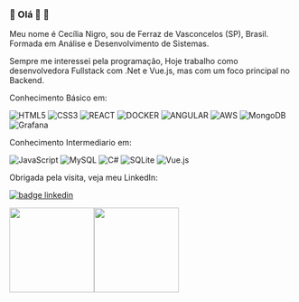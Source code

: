 ### 👋 Olá 👋 🔭

Meu nome é Cecília Nigro, sou de Ferraz de Vasconcelos (SP), Brasil. Formada em Análise e Desenvolvimento de Sistemas.

Sempre me interessei pela programação, Hoje trabalho como desenvolvedora Fullstack com .Net e Vue.js, mas com um foco principal no Backend.

Conhecimento Básico em:

 ![HTML5](https://img.shields.io/badge/-HTML5-333333?style=flat&logo=HTML5&logoColor=#E34F26) ![CSS3](https://img.shields.io/badge/-CSS3-333333?style=flat&logo=CSS3&logoColor=#E34F26) ![REACT](https://img.shields.io/badge/-REACT-333333?style=flat&logo=REACT&logoColor=#E34F26) ![DOCKER](https://img.shields.io/badge/-DOCKER-333333?style=flat&logo=DOCKER&logoColor=#E34F26)  ![ANGULAR](https://img.shields.io/badge/-ANGULAR-333333?style=flat&logo=REACT&logoColor=#E34F26) ![AWS](https://img.shields.io/badge/-Amazon_Web_Services-333333?style=flat&logo=Amazon_Web_Services&logoColor=#E34F26) ![MongoDB](https://img.shields.io/badge/-MongoDB-333333?style=flat&logo=mongoDB&logoColor=#E34F26) ![Grafana](https://img.shields.io/badge/-Grafana-333333?style=flat&logo=grafana&logoColor=#E34F26)

Conhecimento Intermediario em: 

![JavaScript](https://img.shields.io/badge/-JavaScript-333333?style=flat&logo=JavaScript&logoColor=#F7DF1E) ![MySQL](https://img.shields.io/badge/-MySQL-333333?style=flat&logo=mysql&logoColor=#F7DF1E) ![C#](https://img.shields.io/badge/-CSharp-333333?style=flat&logo=sharp&logoColor=#F7DF1E) ![SQLite](https://img.shields.io/badge/-SQLite-333333?style=flat&logo=sqlite&logoColor=#F7DF1E) ![Vue.js](https://img.shields.io/badge/-VUEjs-333333?style=flat&logo=vuedotjs&logoColor=#F7DF1E)




Obrigada pela visita, veja meu LinkedIn:

[![badge linkedin](https://img.shields.io/badge/LinkedIn-0077B5?style=for-the-badge&logo=linkedin&logoColor=white)](https://www.linkedin.com/in/cecília-nigro-a20b26157/)    

<img height="150em" src="https://github-readme-stats.vercel.app/api?username=cecilianigro&show_icons=true&theme=dracula&include_all_commits=true&count_private=true"/><img height="150em" src="https://github-readme-stats.vercel.app/api/top-langs/?username=cecilianigro&layout=compact&langs_count=7&theme=dracula"/>

